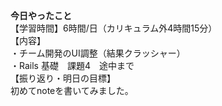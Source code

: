 **今日やったこと**<br>
【学習時間】6時間/日（カリキュラム外4時間15分）<br>
【内容】<br>
・チーム開発のUI調整（結果クラッシャー）<br>
・Rails 基礎　課題4　途中まで<br>
【振り返り・明日の目標】<br>
初めてnoteを書いてみました。<br>